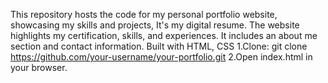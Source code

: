 This repository hosts the code for my personal portfolio website, showcasing my skills and projects, It's my digital resume.
The website highlights my certification, skills, and experiences. It includes an about me section and contact information.
Built with HTML, CSS
1.Clone: git clone https://github.com/your-username/your-portfolio.git
2.Open index.html in your browser.
